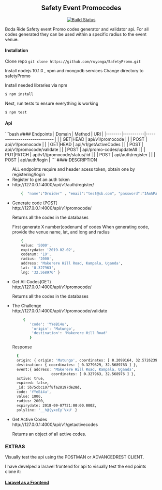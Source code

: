 
<h2 align="center">Safety Event Promocodes</h2>

<p align="center">
<a href="https://travis-ci.com/ruyonga/SafetyPromo"><img src="https://travis-ci.com/ruyonga/SafetyPromo.svg?branch=master" alt="Build Status"></a>
</p>

<p>Boda Ride Safety event Promo codes generator and validator api. For all codes generated they can be used within a specific radius to the event venue.</p>

#### Installation
Clone repo `git clone https://github.com/ruyonga/SafetyPromo.git`


Install nodejs 10.1.0 , npm and mongodb  services 
Change directory to safetyPromo

Install needed libraries via npm

```bash
$ npm install
```

Next, run tests to ensure everything is working

```bash
$ npm test
```

<h4>Api</h4>
```bash
#### Endpoints
    | Domain | Method    | URI                              |
    |--------|-----------|------------------------------    |
    |        | GET|HEAD  | api/v1/promocode                 |
    |        | POST      | api/v1/promocode                 |
    |        | GET|HEAD  | api/v1/getActiveCodes            |
    |        | POST      | api/v1/promocode/validate        |
    |        | POST      | api/promo-codes/updateAll        |
    |        | PUT|PATCH | api/v1//promocode/status/:id     |
    |        | POST      | api/auth/register                |
    |        | POST      | api/auth/login                   |
```
#### DESCRIPTION

<ul>
ALL endpoints require and header acess  token, obtain one by registering/login
 <li>Register to get an auth token<li/>
    <a>http://127.0.0.1:4000/api/v1/auth/register/</a>
  
```bash
    {  "name":"Droider" , "email":"test@sb.com", "password":"IAmAPassWOrd" }
```

<li> Generate code (POST)</li>
     http://127.0.0.1:4000/api/v1/promocode/
    <p>Returns all the codes in the databases</p>
  
First generate X number(codenum) of codes
When generating code, provide the venue name, lat, and long and radius 

```bash
    { 
    value: '5000',
    expirydate: '2019-02-02',
    codenum: '10',
    radius: '2000',
    address: 'Makerere Hill Road, Kampala, Uganda',
    lat: '0.327963',
    lng: '32.568976' }
```

<li> Get All Codes(GET)</li>
    http://127.0.0.1:4000/api/v1/promocode/
    <p>Returns all the codes in the databases</p>

    
<li>The Challenge</li>
    http://127.0.0.1:4000/api/v1/promocode/validate 
     
```bash
     {
        'code': 'YYeBi4u',
         'origin': 'Mutungo',
         'destination': 'Makerere Hill Road'
        }

```
<p>Response</p>

  ```bash  
    { 
    origin: { origin: 'Mutungo', coordinates: [ 0.2099164, 32.5726239 ] },
    destination: { coordinates: [ 0.3279629, 32.5689763 ] },
    event:{ address: 'Makerere Hill Road, Kampala, Uganda',
                    coordinates: [ 0.327963, 32.568976 ] },
    active: true,
    expired: false,
    _id: 5b75cbc107f8fa28197de28d,
    code: 'YYeBi4u',
    value: 1000,
    radius: 2000,
    expirydate: 2018-09-07T21:00:00.000Z,
    polyline: '__h@{yxeEy`VxU' }
```

<li>Get Active Codes</li>
    http://127.0.0.1:4000/api/v1/getactivecodes

<p>Returns an object of all active codes.</>
     
</ul>

### EXTRAS

<p>Visually test the api using the POSTMAN or ADVANCEDREST CLIENT.
<p> I have develped a laravel frontend for api to visually test the end points 
clone it: <a href="https://github.com/ruyonga/SafetyPromo-Laravel.git"> <h4>Laravel as a Frontend </h4></a>
